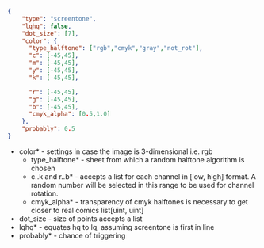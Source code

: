 ```json
{
    "type": "screentone",
    "lqhq": false,
    "dot_size": [7],
    "color": {
      "type_halftone": ["rgb","cmyk","gray","not_rot"],
      "c": [-45,45],
      "m": [-45,45],
      "y": [-45,45],
      "k": [-45,45],

      "r": [-45,45],
      "g": [-45,45],
      "b": [-45,45],
      "cmyk_alpha": [0.5,1.0]
    },
    "probably": 0.5
}
```
- color* - settings in case the image is 3-dimensional i.e. rgb
  - type_halftone* - sheet from which a random halftone algorithm is chosen
  - c..k and r..b* - accepts a list for each channel in [low, high] format. A random number will be selected in this range to be used for channel rotation.
  - cmyk_alpha* - transparency of cmyk halftones is necessary to get closer to real comics list[uint, uint]
- dot_size - size of points accepts a list
- lqhq* - equates hq to lq, assuming screentone is first in line
- probably* - chance of triggering

